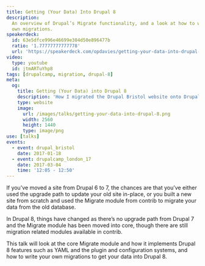```yaml
---
title: Getting (Your Data) Into Drupal 8
description:
  An overview of Drupal’s Migrate functionality, and a look at how to write your
  own migrations.
speakerdeck:
  id: 63e5dfce996e46699e304d50e896477b
  ratio: '1.77777777777778'
  url: 'https://speakerdeck.com/opdavies/getting-your-data-into-drupal-8-drupal_bristol'
video:
  type: youtube
  id: jtmARTuYhp8
tags: [drupalcamp, migration, drupal-8]
meta:
  og:
    title: Getting (Your Data) into Drupal 8
    description: 'How I migrated the Drupal Bristol website onto Drupal 8.'
    type: website
    image:
      url: /images/talks/getting-your-data-into-drupal-8.png
      width: 2560
      height: 1440
      type: image/png
use: [talks]
events:
  - event: drupal_bristol
    date: 2017-01-18
  - event: drupalcamp_london_17
    date: 2017-03-04
    time: '12:05 - 12:50'
---
```


If you’ve moved a site from Drupal 6 to 7, the chances are that you’ve either
used the upgrade path to update your old site in-place, or you built a new site
from scratch and used the Migrate module from contrib to migrate your data from
the old database.

In Drupal 8, things have changed as there’s no upgrade path from Drupal 7 and
the Migrate module has been moved into core, though there are still migration
related modules available in contrib.

This talk will look at the core Migrate module and how it implements Drupal 8
features such as YAML and the plugin and configuration systems, and how to write
your own migrations to get your data into Drupal 8.
